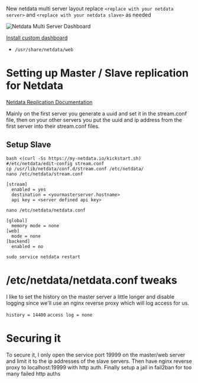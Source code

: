 New netdata multi server layout replace `<replace with your netdata server>` and `<replace with your netdata slave>` as needed

![Netdata Multi Server Dashboard](./netdatadash.png)

[Install custom dashboard](https://github.com/netdata/netdata/wiki/Custom-Dashboards)

* `/usr/share/netdata/web`

# Setting up Master / Slave replication for Netdata

[Netdata Replication Documentation](https://github.com/netdata/netdata/tree/master/streaming)

Mainly on the first server you generate a uuid and set it in the stream.conf file, then on your other servers you put the uuid and ip address from the first server into their stream.conf files.

## Setup Slave
```
bash <(curl -Ss https://my-netdata.io/kickstart.sh)
#/etc/netdata/edit-config stream.conf
cp /usr/lib/netdata/conf.d/stream.conf /etc/netdata/
nano /etc/netdata/stream.conf
```

```
[stream]
  enabled = yes
  destination = <yourmasterserver.hostname>
  api key = <server defined api key>
```

`nano /etc/netdata/netdata.conf`

```
[global]
  memory mode = none
[web]
  mode = none
[backend]
  enabled = no
```

`sudo service netdata restart`

# /etc/netdata/netdata.conf tweaks

I like to set the history on the master server a little longer and disable logging since we'll use an nginx reverse proxy which will log access for us.

`history = 14400`
`access log = none`

# Securing it

To secure it, I only open the service port 19999 on the master/web server and limit it to the ip addresses of the slave servers. Then have nginx reverse proxy to localhost:19999 with http auth. Finally setup a jail in fail2ban for too many failed http auths
